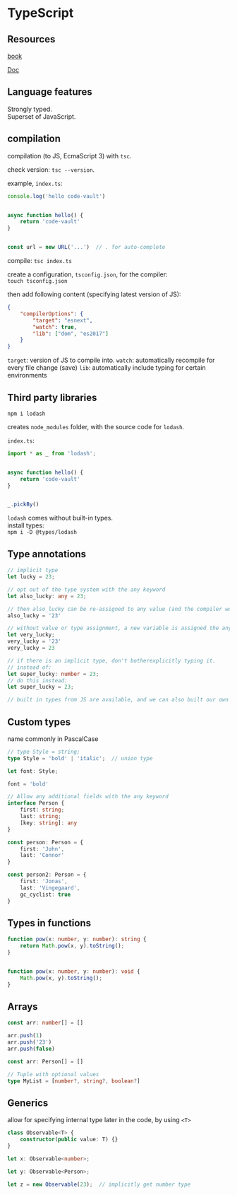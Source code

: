 # TypeScript

## Resources

[book](https://basarat.gitbook.io/typescript/)

[Doc](https://www.typescriptlang.org/)

## Language features

Strongly typed.<br>
Superset of JavaScript.

## compilation
compilation (to JS, EcmaScript 3) with `tsc`.

check version: `tsc --version`.

example, `index.ts`:

```TypeScript
console.log('hello code-vault')


async function hello() {
    return 'code-vault'
}


const url = new URL('...')  // . for auto-complete
```

compile: `tsc index.ts`

create a configuration, `tsconfig.json`, for the compiler:<br>
`touch tsconfig.json`

then add following content (specifying latest version of JS):<br>
```JSON
{
    "compilerOptions": {
        "target": "esnext",
        "watch": true,
        "lib": ["dom", "es2017"]
    }
}
```

`target`: version of JS to compile into.
`watch`: automatically recompile for every file change (save)
`lib`: automatically include typing for certain environments

## Third party libraries
`npm i lodash`

creates `node_modules` folder, with the source code for `lodash`.

`index.ts`:

```TypeScript
import * as _ from 'lodash';


async function hello() {
    return 'code-vault'
}


_.pickBy()
```

`lodash` comes without built-in types.<br>
install types:<br>
`npm i -D @types/lodash`

## Type annotations

```TypeScript
// implicit type
let lucky = 23;

// opt out of the type system with the any keyword
let also_lucky: any = 23;

// then also_lucky can be re-assigned to any value (and the compiler won't type-check it)
also_lucky = '23'

// without value or type assignment, a new variable is assigned the any type:
let very_lucky;
very_lucky = '23'
very_lucky = 23

// if there is an implicit type, don't botherexplicitly typing it.
// instead of:
let super_lucky: number = 23;
// do this instead:
let super_lucky = 23;

// built in types from JS are available, and we can also built our own types
```

## Custom types

name commonly in PascalCase<br>

```TypeScript
// type Style = string;
type Style = 'bold' | 'italic';  // union type

let font: Style;

font = 'bold'

// Allow any additional fields with the any keyword
interface Person {
    first: string;
    last: string;
    [key: string]: any
}

const person: Person = {
    first: 'John',
    last: 'Connor'
}

const person2: Person = {
    first: 'Jonas',
    last: 'Vingegaard',
    gc_cyclist: true
}

```

## Types in functions

```TypeScript
function pow(x: number, y: number): string {
    return Math.pow(x, y).toString();
}


function pow(x: number, y: number): void {
    Math.pow(x, y).toString();
}
```

## Arrays

```TypeScript
const arr: number[] = []

arr.push(1)
arr.push('23')
arr.push(false)

const arr: Person[] = []

// Tuple with optional values
type MyList = [number?, string?, boolean?]
```

## Generics

allow for specifying internal type later in the code, by using `<T>`
```TypeScript
class Observable<T> {
    constructor(public value: T) {}
}

let x: Observable<number>;

let y: Observable<Person>;

let z = new Observable(23);  // implicitly get number type
```
